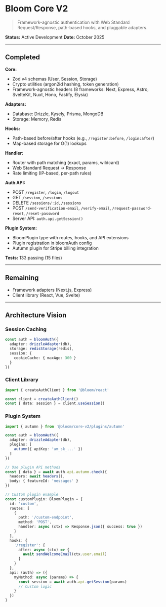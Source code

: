 # Bloom Core V2

> Framework-agnostic authentication with Web Standard Request/Response, path-based hooks, and pluggable adapters.

**Status:** Active Development
**Date:** October 2025

---

## Completed

**Core:**
- Zod v4 schemas (User, Session, Storage)
- Crypto utilities (argon2id hashing, token generation)
- Framework-agnostic headers (8 frameworks: Next, Express, Astro, SvelteKit, Nuxt, Hono, Fastify, Elysia)

**Adapters:**
- Database: Drizzle, Kysely, Prisma, MongoDB
- Storage: Memory, Redis

**Hooks:**
- Path-based before/after hooks (e.g., `/register:before`, `/login:after`)
- Map-based storage for O(1) lookups

**Handler:**
- Router with path matching (exact, params, wildcard)
- Web Standard Request → Response
- Rate limiting (IP-based, per-path rules)

**Auth API:**
- POST `/register`, `/login`, `/logout`
- GET `/session`, `/sessions`
- DELETE `/sessions/:id`, `/sessions`
- POST `/send-verification-email`, `/verify-email`, `/request-password-reset`, `/reset-password`
- Server API: `auth.api.getSession()`

**Plugin System:**
- BloomPlugin type with routes, hooks, and API extensions
- Plugin registration in bloomAuth config
- Autumn plugin for Stripe billing integration

**Tests:** 133 passing (15 files)

---

## Remaining

- Framework adapters (Next.js, Express)
- Client library (React, Vue, Svelte)

---

## Architecture Vision

### Session Caching
```typescript
const auth = bloomAuth({
  adapter: drizzleAdapter(db),
  storage: redisStorage(redis),
  session: {
    cookieCache: { maxAge: 300 }
  }
})
```

### Client Library
```typescript
import { createAuthClient } from '@bloom/react'

const client = createAuthClient()
const { data: session } = client.useSession()
```

### Plugin System
```typescript
import { autumn } from '@bloom/core-v2/plugins/autumn'

const auth = bloomAuth({
  adapter: drizzleAdapter(db),
  plugins: [
    autumn({ apiKey: 'am_sk_...' })
  ]
})

// Use plugin API methods
const { data } = await auth.api.autumn.check({
  headers: await headers(),
  body: { featureId: 'messages' }
})

// Custom plugin example
const customPlugin: BloomPlugin = {
  id: 'custom',
  routes: [
    {
      path: '/custom-endpoint',
      method: 'POST',
      handler: async (ctx) => Response.json({ success: true })
    }
  ],
  hooks: {
    '/register': {
      after: async (ctx) => {
        await sendWelcomeEmail(ctx.user.email)
      }
    }
  },
  api: (auth) => ({
    myMethod: async (params) => {
      const session = await auth.api.getSession(params)
      // Custom logic
    }
  })
}
```